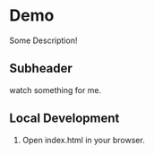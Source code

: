 # Demo

Some Description!

## Subheader

watch something for me.

## Local Development

1. Open index.html in your browser.